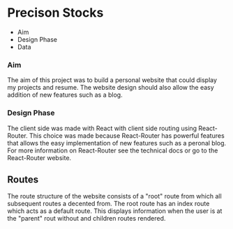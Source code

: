 # Precison Stocks

- Aim
- Design Phase
- Data

### Aim

The aim of this project was to build a personal website that could display my projects and resume. The website design should also allow the easy addition of new features such as a blog.

### Design Phase

The client side was made with React with client side routing using React-Router. This choice was made because React-Router has powerful features that allows the easy implementation of new features such as a peronal blog. For more information on React-Router see the technical docs or go to the React-Router website.

## Routes

The route structure of the website consists of a "root" route from which all subsequent routes a decented from. The root route has an index route which acts as a default route. This displays information when the user is at the "parent" rout without and children routes rendered.

